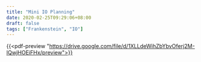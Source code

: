 ```yaml
---
title: "Mini IO Planning"
date: 2020-02-25T09:29:06+08:00
draft: false
tags: ["Frankenstein", "IO"]
---
```


{{<pdf-preview "https://drive.google.com/file/d/1XLLdeWihZbYbvOferj2M-IQwjHOEiFHx/preview">}}

